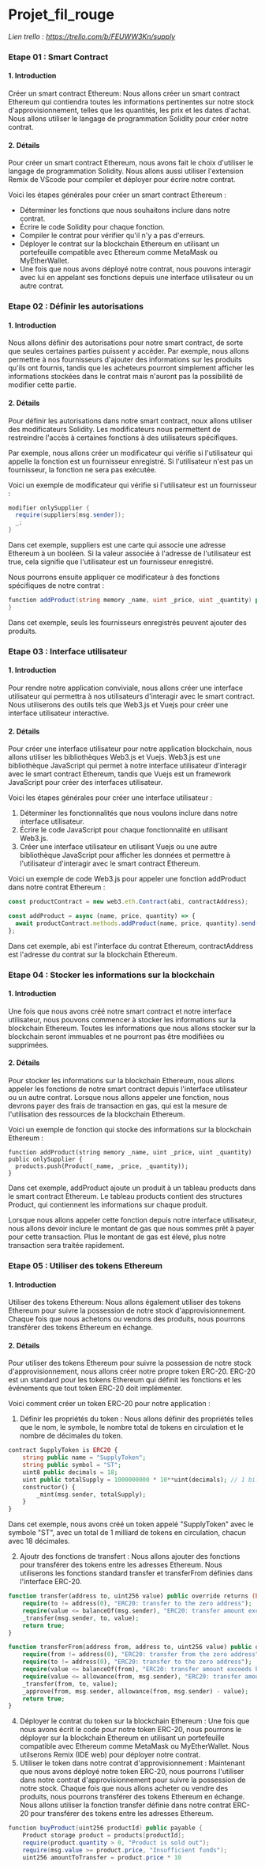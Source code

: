 # Projet_fil_rouge

*Lien trello : https://trello.com/b/FEUWW3Kn/supply*

### Etape 01 : Smart Contract

#### 1. Introduction
Créer un smart contract Ethereum: Nous allons créer un smart contract Ethereum qui contiendra toutes les informations pertinentes sur notre stock d'approvisionnement, telles que les quantités, les prix et les dates d'achat. Nous allons utiliser le langage de programmation Solidity pour créer notre contrat.

#### 2. Détails
Pour créer un smart contract Ethereum, nous avons fait le choix d'utiliser le langage de programmation Solidity. Nous allons aussi utiliser l'extension Remix de VScode pour compiler et déployer pour écrire notre contrat.

Voici les étapes générales pour créer un smart contract Ethereum :
- Déterminer les fonctions que nous souhaitons inclure dans notre contrat.
- Écrire le code Solidity pour chaque fonction.
- Compiler le contrat pour vérifier qu'il n'y a pas d'erreurs.
- Déployer le contrat sur la blockchain Ethereum en utilisant un portefeuille compatible avec Ethereum comme MetaMask ou MyEtherWallet.
- Une fois que nous avons déployé notre contrat, nous pouvons interagir avec lui en appelant ses fonctions depuis une interface utilisateur ou un autre contrat.

### Etape 02 : Définir les autorisations 

#### 1. Introduction
Nous allons  définir des autorisations pour notre smart contract, de sorte que seules certaines parties puissent y accéder. Par exemple, nous allons permettre à nos fournisseurs d'ajouter des informations sur les produits qu'ils ont fournis, tandis que les acheteurs pourront simplement afficher les informations stockées dans le contrat mais n'auront pas la possibilité de modifier cette partie.

#### 2. Détails
Pour définir les autorisations dans notre smart contract, noux allons utiliser des modificateurs Solidity. Les modificateurs nous permettent de restreindre l'accès à certaines fonctions à des utilisateurs spécifiques.

Par exemple, nous allons créer un modificateur qui vérifie si l'utilisateur qui appelle la fonction est un fournisseur enregistré. Si l'utilisateur n'est pas un fournisseur, la fonction ne sera pas exécutée.

Voici un exemple de modificateur qui vérifie si l'utilisateur est un fournisseur :
```cs
modifier onlySupplier {
  require(suppliers[msg.sender]);
  _;
}
```

Dans cet exemple, suppliers est une carte qui associe une adresse Ethereum à un booléen. Si la valeur associée à l'adresse de l'utilisateur est true, cela signifie que l'utilisateur est un fournisseur enregistré.

Nous pourrons ensuite appliquer ce modificateur à des fonctions spécifiques de notre contrat :
```csharp
function addProduct(string memory _name, uint _price, uint _quantity) public onlySupplier {
}
```
Dans cet exemple, seuls les fournisseurs enregistrés peuvent ajouter des produits.

### Etape 03 : Interface utilisateur

#### 1. Introduction
Pour rendre notre application conviviale, nous allons créer une interface utilisateur qui permettra à nos utilisateurs d'interagir avec le smart contract. Nous   utiliserons des outils tels que Web3.js et Vuejs pour créer une interface utilisateur interactive.

#### 2. Détails
Pour créer une interface utilisateur pour notre application blockchain, nous allons utiliser les bibliothèques Web3.js et Vuejs. 
Web3.js est une bibliothèque JavaScript qui permet à notre interface utilisateur d'interagir avec le smart contract Ethereum, tandis que Vuejs est un framework JavaScript pour créer des interfaces utilisateur.

Voici les étapes générales pour créer une interface utilisateur :

1. Déterminer les fonctionnalités que nous voulons inclure dans notre interface utilisateur.
2. Écrire le code JavaScript pour chaque fonctionnalité en utilisant Web3.js.
3. Créer une interface utilisateur en utilisant Vuejs ou une autre bibliothèque JavaScript pour afficher les données et permettre à l'utilisateur d'interagir avec le smart contract Ethereum.

Voici un exemple de code Web3.js pour appeler une fonction addProduct dans notre contrat Ethereum :
```javascript
const productContract = new web3.eth.Contract(abi, contractAddress);

const addProduct = async (name, price, quantity) => {
  await productContract.methods.addProduct(name, price, quantity).send({ from: account });
};
```
Dans cet exemple, abi est l'interface du contrat Ethereum, contractAddress est l'adresse du contrat sur la blockchain Ethereum.

### Etape 04 : Stocker les informations sur la blockchain

#### 1. Introduction 
Une fois que nous avons créé notre smart contract et notre interface utilisateur, nous pouvons commencer à stocker les informations sur la blockchain Ethereum. Toutes les informations que nous allons stocker sur la blockchain seront immuables et ne pourront pas être modifiées ou supprimées.

#### 2. Détails
Pour stocker les informations sur la blockchain Ethereum, nous allons appeler les fonctions de notre smart contract depuis l'interface utilisateur ou un autre contrat. Lorsque nous allons appeler une fonction, nous devrons payer des frais de transaction en gas, qui est la mesure de l'utilisation des ressources de la blockchain Ethereum.

Voici un exemple de fonction qui stocke des informations sur la blockchain Ethereum :
```
function addProduct(string memory _name, uint _price, uint _quantity) public onlySupplier {
  products.push(Product(_name, _price, _quantity));
}
```
Dans cet exemple, addProduct ajoute un produit à un tableau products dans le smart contract Ethereum. Le tableau products contient des structures Product, qui contiennent les informations sur chaque produit.

Lorsque nous allons appeler cette fonction depuis notre interface utilisateur, nous allons devoir inclure le montant de gas que nous sommes prêt à payer pour cette transaction. Plus le montant de gas est élevé, plus notre transaction sera traitée rapidement.


### Etape 05 : Utiliser des tokens Ethereum

#### 1. Introduction 
Utiliser des tokens Ethereum: Nous allons également utiliser des tokens Ethereum pour suivre la possession de notre stock d'approvisionnement. Chaque fois que nous achetons ou vendons des produits, nous pourrons transférer des tokens Ethereum en échange.

#### 2. Détails
Pour utiliser des tokens Ethereum pour suivre la possession de notre stock d'approvisionnement, nous allons créer notre propre token ERC-20. ERC-20 est un standard pour les tokens Ethereum qui définit les fonctions et les événements que tout token ERC-20 doit implémenter.

Voici comment créer un token ERC-20 pour notre application :

1. Définir les propriétés du token : Nous allons définir des propriétés telles que le nom, le symbole, le nombre total de tokens en circulation et le nombre de décimales du token.
```php
contract SupplyToken is ERC20 {
    string public name = "SupplyToken";
    string public symbol = "ST";
    uint8 public decimals = 18;
    uint public totalSupply = 1000000000 * 10**uint(decimals); // 1 billion tokens
    constructor() {
        _mint(msg.sender, totalSupply);
    }
}
```
Dans cet exemple, nous avons créé un token appelé "SupplyToken" avec le symbole "ST", avec un total de 1 milliard de tokens en circulation, chacun avec 18 décimales.

2. Ajoutr des fonctions de transfert : Nous allons ajouter des fonctions pour transférer des tokens entre les adresses Ethereum. Nous utiliserons les fonctions standard transfer et transferFrom définies dans l'interface ERC-20.
```php
function transfer(address to, uint256 value) public override returns (bool) {
    require(to != address(0), "ERC20: transfer to the zero address");
    require(value <= balanceOf(msg.sender), "ERC20: transfer amount exceeds balance");
    _transfer(msg.sender, to, value);
    return true;
}

function transferFrom(address from, address to, uint256 value) public override returns (bool) {
    require(from != address(0), "ERC20: transfer from the zero address");
    require(to != address(0), "ERC20: transfer to the zero address");
    require(value <= balanceOf(from), "ERC20: transfer amount exceeds balance");
    require(value <= allowance(from, msg.sender), "ERC20: transfer amount exceeds allowance");
    _transfer(from, to, value);
    _approve(from, msg.sender, allowance(from, msg.sender) - value);
    return true;
}
```
4. Déployer le contrat du token sur la blockchain Ethereum : Une fois que nous avons écrit le code pour notre token ERC-20, nous pourrons le déployer sur la blockchain Ethereum en utilisant un portefeuille compatible avec Ethereum comme MetaMask ou MyEtherWallet. Nous utilserons Remix (IDE web) pour déployer notre contrat.
5. Utiliser le token dans notre contrat d'approvisionnement : Maintenant que nous avons déployé notre token ERC-20, nous pourrons l'utiliser dans notre contrat d'approvisionnement pour suivre la possession de notre stock. Chaque fois que nous allons acheter ou vendre des produits, nous pourrons transférer des tokens Ethereum en échange. Nous allons utiliser la fonction transfer définie dans notre contrat ERC-20 pour transférer des tokens entre les adresses Ethereum.
```cs
function buyProduct(uint256 productId) public payable {
    Product storage product = products[productId];
    require(product.quantity > 0, "Product is sold out");
    require(msg.value >= product.price, "Insufficient funds");
    uint256 amountToTransfer = product.price * 10
```